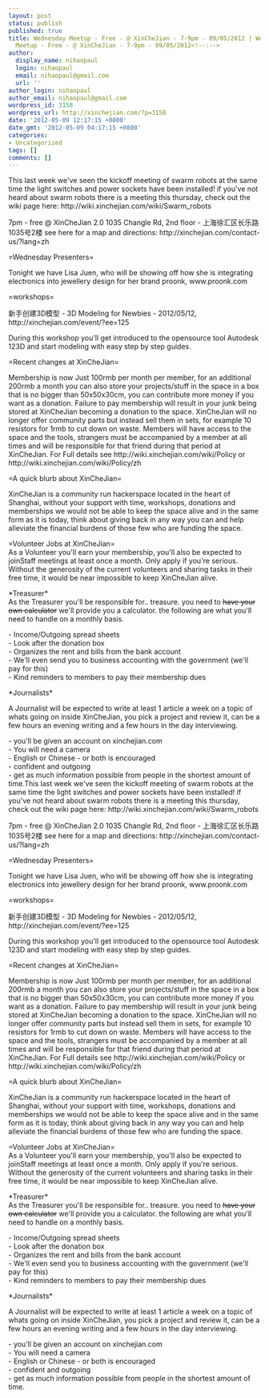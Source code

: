 ```yaml
---
layout: post
status: publish
published: true
title: Wednesday Meetup - Free - @ XinCheJian - 7-9pm - 09/05/2012 | Wednesday
  Meetup - Free - @ XinCheJian - 7-9pm - 09/05/2012<!--:-->
author:
  display_name: nihaopaul
  login: nihaopaul
  email: nihaopaul@gmail.com
  url: ''
author_login: nihaopaul
author_email: nihaopaul@gmail.com
wordpress_id: 3158
wordpress_url: http://xinchejian.com/?p=3158
date: '2012-05-09 12:17:15 +0800'
date_gmt: '2012-05-09 04:17:15 +0800'
categories:
- Uncategorized
tags: []
comments: []
---
```

<p><!--:en-->This last week we've seen the kickoff meeting of swarm robots at the same time the light switches and power sockets have been installed! if you've not heard about swarm robots there is a meeting this thursday, check out the wiki page here: http://wiki.xinchejian.com/wiki/Swarm_robots</p>
<p>7pm - free @ XinCheJian 2.0 1035 Changle Rd, 2nd floor - 上海徐汇区长乐路1035号2楼 see here for a map and directions: http://xinchejian.com/contact-us/?lang=zh</p>
<p>=Wednesday Presenters=</p>
<p>Tonight we have Lisa Juen, who will be showing off how she is integrating electronics into jewellery design for her brand proonk, www.proonk.com</p>
<p>=workshops=</p>
<p>新手创建3D模型 - 3D Modeling for Newbies - 2012/05/12, http://xinchejian.com/event/?ee=125</p>
<p>During this workshop you'll get introduced to the opensource tool Autodesk 123D and start modeling with easy step by step guides.</p>
<p>=Recent changes at XinCheJian=</p>
<p>Membership is now Just 100rmb per month per member, for an additional 200rmb a month you can also store your projects/stuff in the space in a box that is no bigger than 50x50x30cm, you can contribute more money if you want as a donation. Failure to pay membership will result in your junk being stored at XinCheJian becoming a donation to the space. XinCheJian will no longer offer community parts but instead sell them in sets, for example 10 resistors for 1rmb to cut down on waste. Members will have access to the space and the tools, strangers must be accompanied by a member at all times and will be responsible for that friend during that period at XinCheJian. For Full details see http://wiki.xinchejian.com/wiki/Policy or http://wiki.xinchejian.com/wiki/Policy/zh</p>
<p>=A quick blurb about XinCheJian=</p>
<p>XinCheJian is a community run hackerspace located in the heart of Shanghai, without your support with time, workshops, donations and memberships we would not be able to keep the space alive and in the same form as it is today, think about giving back in any way you can and help alleviate the financial burdens of those few who are funding the space.</p>
<p>=Volunteer Jobs at XinCheJian=<br />
As a Volunteer you'll earn your membership, you'll also be expected to joinStaff meetings at least once a month. Only apply if you're serious. Without the generosity of the current volunteers and sharing tasks in their free time, it would be near impossible to keep XinCheJian alive.</p>
<p>*Treasurer*<br />
As the Treasurer you'll be responsible for.. treasure. you need to <strike>have your own calculator</strike> we'll provide you a calculator. the following are what you'll need to handle on a monthly basis.</p>
<p>- Income/Outgoing spread sheets<br />
- Look after the donation box<br />
- Organizes the rent and bills from the bank account<br />
- We'll even send you to business accounting with the government (we'll pay for this)<br />
- Kind reminders to members to pay their membership dues</p>
<p>*Journalists*</p>
<p>A Journalist will be expected to write at least 1 article a week on a topic of whats going on inside XinCheJian, you pick a project and review it, can be a few hours an evening writing and a few hours in the day interviewing.</p>
<p>- you'll be given an account on xinchejian.com<br />
- You will need a camera<br />
- English or Chinese - or both is encouraged<br />
- confident and outgoing<br />
- get as much information possible from people in the shortest amount of time.<!--:--><!--:zh-->This last week we've seen the kickoff meeting of swarm robots at the same time the light switches and power sockets have been installed! if you've not heard about swarm robots there is a meeting this thursday, check out the wiki page here: http://wiki.xinchejian.com/wiki/Swarm_robots</p>
<p>7pm - free @ XinCheJian 2.0 1035 Changle Rd, 2nd floor - 上海徐汇区长乐路1035号2楼 see here for a map and directions: http://xinchejian.com/contact-us/?lang=zh</p>
<p>=Wednesday Presenters=</p>
<p>Tonight we have Lisa Juen, who will be showing off how she is integrating electronics into jewellery design for her brand proonk, www.proonk.com</p>
<p>=workshops=</p>
<p>新手创建3D模型 - 3D Modeling for Newbies - 2012/05/12, http://xinchejian.com/event/?ee=125</p>
<p>During this workshop you'll get introduced to the opensource tool Autodesk 123D and start modeling with easy step by step guides.</p>
<p>=Recent changes at XinCheJian=</p>
<p>Membership is now Just 100rmb per month per member, for an additional 200rmb a month you can also store your projects/stuff in the space in a box that is no bigger than 50x50x30cm, you can contribute more money if you want as a donation. Failure to pay membership will result in your junk being stored at XinCheJian becoming a donation to the space. XinCheJian will no longer offer community parts but instead sell them in sets, for example 10 resistors for 1rmb to cut down on waste. Members will have access to the space and the tools, strangers must be accompanied by a member at all times and will be responsible for that friend during that period at XinCheJian. For Full details see http://wiki.xinchejian.com/wiki/Policy or http://wiki.xinchejian.com/wiki/Policy/zh</p>
<p>=A quick blurb about XinCheJian=</p>
<p>XinCheJian is a community run hackerspace located in the heart of Shanghai, without your support with time, workshops, donations and memberships we would not be able to keep the space alive and in the same form as it is today, think about giving back in any way you can and help alleviate the financial burdens of those few who are funding the space.</p>
<p>=Volunteer Jobs at XinCheJian=<br />
As a Volunteer you'll earn your membership, you'll also be expected to joinStaff meetings at least once a month. Only apply if you're serious. Without the generosity of the current volunteers and sharing tasks in their free time, it would be near impossible to keep XinCheJian alive.</p>
<p>*Treasurer*<br />
As the Treasurer you'll be responsible for.. treasure. you need to <strike>have your own calculator</strike> we'll provide you a calculator. the following are what you'll need to handle on a monthly basis.</p>
<p>- Income/Outgoing spread sheets<br />
- Look after the donation box<br />
- Organizes the rent and bills from the bank account<br />
- We'll even send you to business accounting with the government (we'll pay for this)<br />
- Kind reminders to members to pay their membership dues</p>
<p>*Journalists*</p>
<p>A Journalist will be expected to write at least 1 article a week on a topic of whats going on inside XinCheJian, you pick a project and review it, can be a few hours an evening writing and a few hours in the day interviewing.</p>
<p>- you'll be given an account on xinchejian.com<br />
- You will need a camera<br />
- English or Chinese - or both is encouraged<br />
- confident and outgoing<br />
- get as much information possible from people in the shortest amount of time.<!--:--></p>
